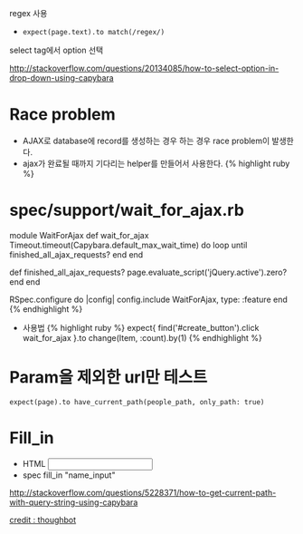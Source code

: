 regex 사용
- `expect(page.text).to match(/regex/)`

select tag에서 option 선택

http://stackoverflow.com/questions/20134085/how-to-select-option-in-drop-down-using-capybara


# Race problem

- AJAX로 database에 record를 생성하는 경우 하는 경우 race problem이 발생한다.
- ajax가 완료될 때까지 기다리는 helper를 만들어서 사용한다.
{% highlight ruby %}
# spec/support/wait_for_ajax.rb
module WaitForAjax
  def wait_for_ajax
    Timeout.timeout(Capybara.default_max_wait_time) do
      loop until finished_all_ajax_requests?
    end
  end

  def finished_all_ajax_requests?
    page.evaluate_script('jQuery.active').zero?
  end
end

RSpec.configure do |config|
  config.include WaitForAjax, type: :feature
end
{% endhighlight %}
- 사용법
{% highlight ruby %}
expect{
  find('#create_button').click
  wait_for_ajax
}.to change(Item, :count).by(1)
{% endhighlight %}

# Param을 제외한 url만 테스트
`expect(page).to have_current_path(people_path, only_path: true)`

# Fill_in
- HTML
  <input id="name_input">
- spec
  fill_in "name_input"

http://stackoverflow.com/questions/5228371/how-to-get-current-path-with-query-string-using-capybara

[credit : thoughbot](https://robots.thoughtbot.com/automatically-wait-for-ajax-with-capybara)